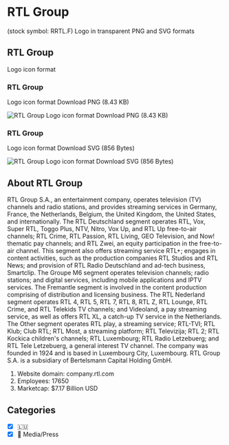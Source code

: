 # RTL Group
 (stock symbol: RRTL.F) Logo in transparent PNG and SVG formats

## RTL Group
 Logo icon format

### RTL Group
 Logo icon format Download PNG (8.43 KB)

![RTL Group
 Logo icon format Download PNG (8.43 KB)](/img/orig/RRTL.F-0caf362b.png)

### RTL Group
 Logo icon format Download SVG (856 Bytes)

![RTL Group
 Logo icon format Download SVG (856 Bytes)](/img/orig/RRTL.F-dc771111.svg)

## About RTL Group


RTL Group S.A., an entertainment company, operates television (TV) channels and radio stations, and provides streaming services in Germany, France, the Netherlands, Belgium, the United Kingdom, the United States, and internationally. The RTL Deutschland segment operates RTL, Vox, Super RTL, Toggo Plus, NTV, Nitro, Vox Up, and RTL Up free-to-air channels; RTL Crime, RTL Passion, RTL Living, GEO Television, and Now! thematic pay channels; and RTL Zwei, an equity participation in the free-to-air channel. This segment also offers streaming service RTL+; engages in content activities, such as the production companies RTL Studios and RTL News; and provision of RTL Radio Deutschland and ad-tech business, Smartclip. The Groupe M6 segment operates television channels; radio stations; and digital services, including mobile applications and IPTV services. The Fremantle segment is involved in the content production comprising of distribution and licensing business. The RTL Nederland segment operates RTL 4, RTL 5, RTL 7, RTL 8, RTL Z, RTL Lounge, RTL Crime, and RTL Telekids TV channels; and Videoland, a pay streaming service, as well as offers RTL XL, a catch-up TV service in the Netherlands. The Other segment operates RTL play, a streaming service; RTL-TVI; RTL Klub; Club RTL; RTL Most, a streaming platform; RTL Televizija; RTL 2; RTL Kockica children's channels; RTL Luxembourg; RTL Radio Letzebuerg; and RTL Tele Letzebuerg, a general interest TV channel. The company was founded in 1924 and is based in Luxembourg City, Luxembourg. RTL Group S.A. is a subsidiary of Bertelsmann Capital Holding GmbH.

1. Website domain: company.rtl.com
2. Employees: 17650
3. Marketcap: $7.17 Billion USD


## Categories
- [x] 🇱🇺
- [x] 📰 Media/Press
